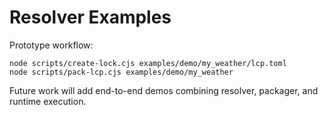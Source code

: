 # Resolver Examples

Prototype workflow:

```
node scripts/create-lock.cjs examples/demo/my_weather/lcp.toml
node scripts/pack-lcp.cjs examples/demo/my_weather
```

Future work will add end-to-end demos combining resolver, packager, and runtime execution.
